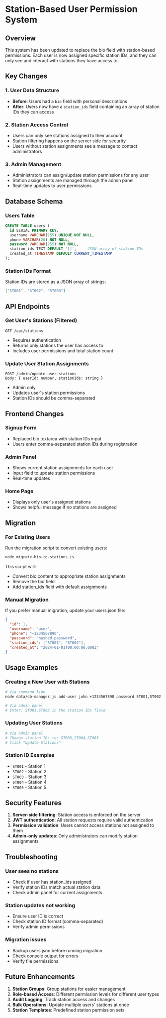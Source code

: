 # Station-Based User Permission System

## Overview

This system has been updated to replace the bio field with station-based permissions. Each user is now assigned specific station IDs, and they can only see and interact with stations they have access to.

## Key Changes

### 1. User Data Structure
- **Before**: Users had a `bio` field with personal descriptions
- **After**: Users now have a `station_ids` field containing an array of station IDs they can access

### 2. Station Access Control
- Users can only see stations assigned to their account
- Station filtering happens on the server side for security
- Users without station assignments see a message to contact administrators

### 3. Admin Management
- Administrators can assign/update station permissions for any user
- Station assignments are managed through the admin panel
- Real-time updates to user permissions

## Database Schema

### Users Table
```sql
CREATE TABLE users (
  id SERIAL PRIMARY KEY,
  username VARCHAR(255) UNIQUE NOT NULL,
  phone VARCHAR(20) NOT NULL,
  password VARCHAR(255) NOT NULL,
  station_ids TEXT DEFAULT '[]',  -- JSON array of station IDs
  created_at TIMESTAMP DEFAULT CURRENT_TIMESTAMP
);
```

### Station IDs Format
Station IDs are stored as a JSON array of strings:
```json
["ST001", "ST002", "ST003"]
```

## API Endpoints

### Get User's Stations (Filtered)
```
GET /api/stations
```
- Requires authentication
- Returns only stations the user has access to
- Includes user permissions and total station count

### Update User Station Assignments
```
POST /admin/update-user-stations
Body: { userId: number, stationIds: string }
```
- Admin only
- Updates user's station permissions
- Station IDs should be comma-separated

## Frontend Changes

### Signup Form
- Replaced bio textarea with station IDs input
- Users enter comma-separated station IDs during registration

### Admin Panel
- Shows current station assignments for each user
- Input field to update station permissions
- Real-time updates

### Home Page
- Displays only user's assigned stations
- Shows helpful message if no stations are assigned

## Migration

### For Existing Users
Run the migration script to convert existing users:
```bash
node migrate-bio-to-stations.js
```

This script will:
- Convert bio content to appropriate station assignments
- Remove the bio field
- Add station_ids field with default assignments

### Manual Migration
If you prefer manual migration, update your users.json file:
```json
{
  "id": 1,
  "username": "user",
  "phone": "+1234567890",
  "password": "hashed_password",
  "station_ids": ["ST001", "ST002"],
  "created_at": "2024-01-01T00:00:00.000Z"
}
```

## Usage Examples

### Creating a New User with Stations
```bash
# Via command line
node data/db-manager.js add-user john +1234567890 password ST001,ST002

# Via admin panel
# Enter: ST001,ST002 in the station IDs field
```

### Updating User Stations
```bash
# Via admin panel
# Change station IDs to: ST003,ST004,ST005
# Click "Update Stations"
```

### Station ID Examples
- `ST001` - Station 1
- `ST002` - Station 2
- `ST003` - Station 3
- `ST004` - Station 4
- `ST005` - Station 5

## Security Features

1. **Server-side filtering**: Station access is enforced on the server
2. **JWT authentication**: All station requests require valid authentication
3. **Permission validation**: Users cannot access stations not assigned to them
4. **Admin-only updates**: Only administrators can modify station assignments

## Troubleshooting

### User sees no stations
- Check if user has station_ids assigned
- Verify station IDs match actual station data
- Check admin panel for current assignments

### Station updates not working
- Ensure user ID is correct
- Check station ID format (comma-separated)
- Verify admin permissions

### Migration issues
- Backup users.json before running migration
- Check console output for errors
- Verify file permissions

## Future Enhancements

1. **Station Groups**: Group stations for easier management
2. **Role-based Access**: Different permission levels for different user types
3. **Audit Logging**: Track station access and changes
4. **Bulk Operations**: Update multiple users' stations at once
5. **Station Templates**: Predefined station permission sets 